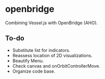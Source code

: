 # openbridge
Combining Vessel.js with OpenBridge (AHO).

## To-do
* Substitute list for indicators.
* Reassess location of 2D visualizations.
* Beautify Menu.
* Check canvas and onOrbitControllerMove.
* Organize code base.

